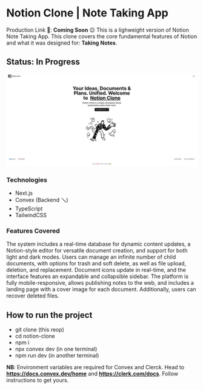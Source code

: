 # Notion Clone | Note Taking App

Production Link 🔗: **Coming Soon** 😉
This is a lighweight version of Notion Note Taking App. This clone covers the core fundamental features of Notion and what it was designed for: **Taking Notes**.

## Status: In Progress

![Alt text](public/welcome-page.png)

### Technologies

- Next.js
- Convex (Backend 🪛)
- TypeScript
- TailwindCSS

### Features Covered

The system includes a real-time database for dynamic content updates, a Notion-style editor for versatile document creation, and support for both light and dark modes. Users can manage an infinite number of child documents, with options for trash and soft delete, as well as file upload, deletion, and replacement. Document icons update in real-time, and the interface features an expandable and collapsible sidebar. The platform is fully mobile-responsive, allows publishing notes to the web, and includes a landing page with a cover image for each document. Additionally, users can recover deleted files.

## How to run the project

- git clone (this reop)
- cd notion-clone
- npm i
- npx convex dev (in one terminal)
- npm run dev (in another terminal)

**NB**: Environment variables are required for Convex and Clerck. Head to **https://docs.convex.dev/home** and **https://clerk.com/docs**. Follow instructions to get yours.
